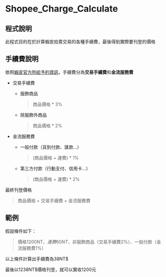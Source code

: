 # Shopee_Charge_Calculate

## 程式說明
此程式目的在於計算蝦皮拍賣交易的各種手續費，最後得到實際要刊登的價格

## 手續費說明
依照[蝦皮官方所給予的資訊](https://help.shopee.tw/s/article/%E4%BB%80%E9%BA%BC%E6%98%AF%E6%88%90%E4%BA%A4%E6%89%8B%E7%BA%8C%E8%B2%BB-%E9%80%99%E8%A6%81%E5%A6%82%E4%BD%95%E8%A8%88%E7%AE%97-1542986414624)，手續費分為**交易手續費**和**金流服務費**

- 交易手續費
  - 服飾商品
    > 商品價格 * 3%
    
  - 除服飾外商品
    > 商品價格 * 2%
    
- 金流服務費
  - 一般付款（貨到付款、匯款...）
    > (商品價格 + 運費) * 1%
    
  - 第三方付款（行動支付、信用卡...）
    > (商品價格 + 運費) * 2%
    
最終刊登價格
> 商品價格 + 交易手續費 + 金流服務費
  
## 範例
假設條件如下：

> 價格1200NT$、運費60NT$、非服飾商品（交易手續費2%）、一般付款（金流服務費1%）

以上條件計算出手續費為38NT$

最後以1238NT$價格刊登，就可以實收1200元
